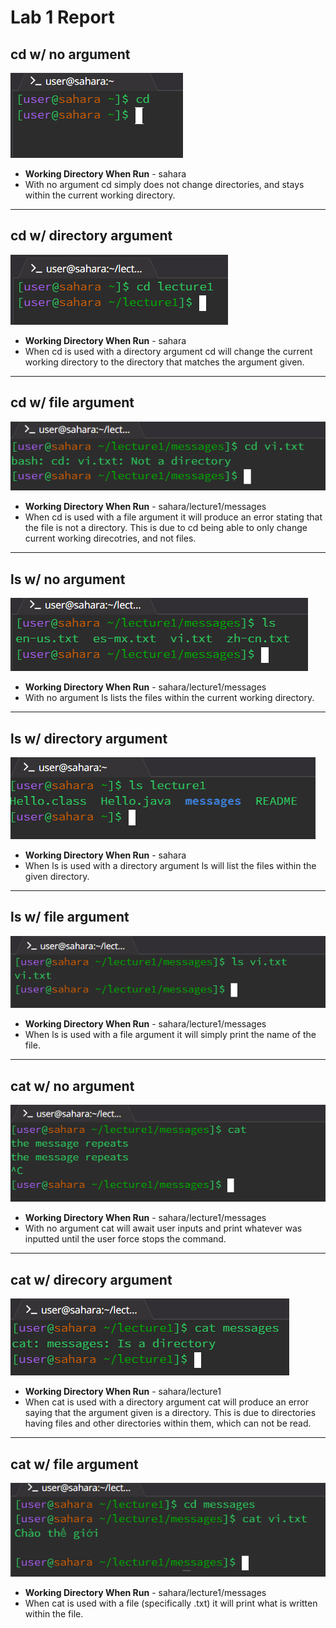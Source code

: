 # Lab 1 Report

## **cd w/ no argument**
![cd w/ no argument](Photos/LabRep1/cd_plain.png)
* **Working Directory When Run** - sahara
* With no argument cd simply does not change directories, and stays within the current working directory.

---
## **cd w/ directory argument**
![cd w/ directory argument](Photos/Lab1/cd_dir_arg.png)
* **Working Directory When Run** - sahara
* When cd is used with a directory argument cd will change the current working directory to the directory that matches the argument given.
  
---
## **cd w/ file argument**
![cd w/ file argument](Photos/Lab1/cd__file_arg.png)
* **Working Directory When Run** - sahara/lecture1/messages
* When cd is used with a file argument it will produce an error stating that the file is not a directory. This is due to cd being able to only change current working direcotries, and not files.
  
---
## **ls w/ no argument**
![ls w/ no argument](Photos/Lab1/ls_plain.png)
* **Working Directory When Run** - sahara/lecture1/messages
* With no argument ls lists the files within the current working directory.
  
---
## **ls w/ directory argument**
![ls w/ directory argument](Photos/Lab1/ls_dir_arg.png)
* **Working Directory When Run** - sahara
* When ls is used with a directory argument ls will list the files within the given directory.
  
---
## **ls w/ file argument**
![ls w/ file argument](Photos/Lab1/ls_file_arg.png)
* **Working Directory When Run** - sahara/lecture1/messages
* When ls is used with a file argument it will simply print the name of the file.
  
---
## **cat w/ no argument**
![cat w/ no argument](Photos/Lab1/cat_no_arg.png)
* **Working Directory When Run** - sahara/lecture1/messages
* With no argument cat will await user inputs and print whatever was inputted until the user force stops the command.
  
---
## **cat w/ direcory argument**
![cat w/ directory argument](Photos/Lab1/cat_dir_arg.png)
* **Working Directory When Run** - sahara/lecture1
* When cat is used with a directory argument cat will produce an error saying that the argument given is a directory. This is due to directories having files and other directories within them, which can not be read.
  
---
## **cat w/ file argument**
![cat w/ file argument](Photos/Lab1/cat_file_arg.png)
* **Working Directory When Run** - sahara/lecture1/messages
* When cat is used with a file (specifically .txt) it will print what is written within the file. 
